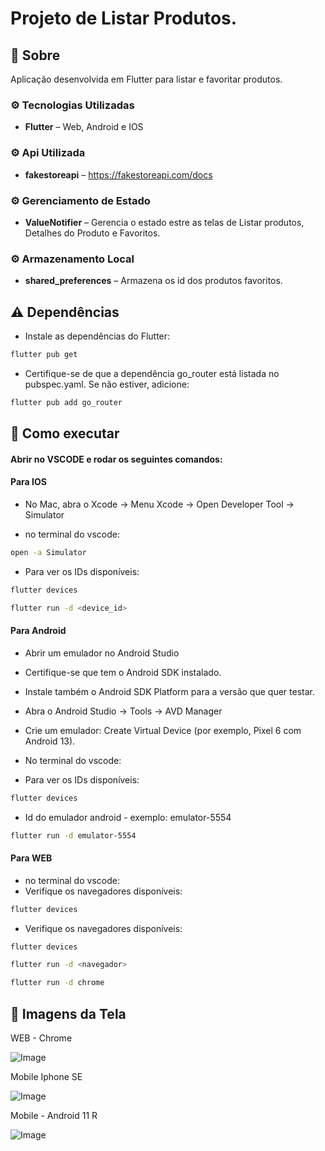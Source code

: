 # Projeto de Listar Produtos.
## 📌 Sobre

Aplicação desenvolvida em Flutter para listar e favoritar produtos.

### ⚙️ Tecnologias Utilizadas
- **Flutter** –  Web, Android e IOS

### ⚙️ Api Utilizada
- **fakestoreapi** –  https://fakestoreapi.com/docs

### ⚙️ Gerenciamento de Estado
- **ValueNotifier** –  Gerencia o estado estre as telas de Listar produtos, Detalhes do Produto e Favoritos.

### ⚙️ Armazenamento Local
- **shared_preferences** –  Armazena os id dos produtos favoritos.


## ⚠️ Dependências

- Instale as dependências do Flutter:
```bash
flutter pub get
``` 

- Certifique-se de que a dependência go_router está listada no pubspec.yaml. Se não estiver, adicione:
```bash
flutter pub add go_router
``` 

## 🚀 Como executar

#### Abrir no VSCODE e rodar os seguintes comandos:

#### Para IOS 

- No Mac, abra o Xcode → Menu Xcode → Open Developer Tool → Simulator

- no terminal do vscode:
```bash
open -a Simulator
```
- Para ver os IDs disponíveis:
```bash
flutter devices
```

```bash
flutter run -d <device_id>
```

#### Para Android

- Abrir um emulador no Android Studio
- Certifique-se que tem o Android SDK instalado.
- Instale também o Android SDK Platform para a versão que quer testar.
- Abra o Android Studio → Tools → AVD Manager
- Crie um emulador: Create Virtual Device (por exemplo, Pixel 6 com Android 13).

- No terminal do vscode:
- Para ver os IDs disponíveis:
```bash
flutter devices
```

- Id do emulador android - exemplo: emulator-5554
```bash
flutter run -d emulator-5554
```

#### Para WEB
- no terminal do vscode:
- Verifique os navegadores disponíveis:
```bash
flutter devices
```

- Verifique os navegadores disponíveis:

```bash
flutter devices
```

```bash
flutter run -d <navegador>
```

```bash
flutter run -d chrome
```

## 📸 Imagens da Tela

WEB - Chrome


![Image](https://github.com/user-attachments/assets/98260886-8406-42d1-ac56-bcaaa4938222)

Mobile Iphone SE


![Image](https://github.com/user-attachments/assets/2f254989-a60a-424b-adf3-64b20a75f16e)

Mobile  - Android 11 R


![Image](https://github.com/user-attachments/assets/55d30e6d-8de8-4f29-a3e8-04d060816c2f)

